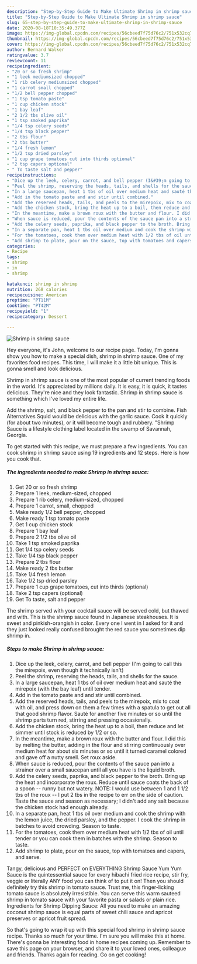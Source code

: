 ```yaml
---
description: "Step-by-Step Guide to Make Ultimate Shrimp in shrimp sauce"
title: "Step-by-Step Guide to Make Ultimate Shrimp in shrimp sauce"
slug: 65-step-by-step-guide-to-make-ultimate-shrimp-in-shrimp-sauce
date: 2020-08-18T10:35:49.377Z
image: https://img-global.cpcdn.com/recipes/56cbeed7f75d76c2/751x532cq70/shrimp-in-shrimp-sauce-recipe-main-photo.jpg
thumbnail: https://img-global.cpcdn.com/recipes/56cbeed7f75d76c2/751x532cq70/shrimp-in-shrimp-sauce-recipe-main-photo.jpg
cover: https://img-global.cpcdn.com/recipes/56cbeed7f75d76c2/751x532cq70/shrimp-in-shrimp-sauce-recipe-main-photo.jpg
author: Bernard Walker
ratingvalue: 3.7
reviewcount: 11
recipeingredient:
- "20 or so fresh shrimp"
- "1 leek mediumsized chopped"
- "1 rib celery mediumsized chopped"
- "1 carrot small chopped"
- "1/2 bell pepper chopped"
- "1 tsp tomato paste"
- "1 cup chicken stock"
- "1 bay leaf"
- "2 1/2 tbs olive oil"
- "1 tsp smoked paprika"
- "1/4 tsp celery seeds"
- "1/4 tsp black pepper"
- "2 tbs flour"
- "2 tbs butter"
- "1/4 fresh lemon"
- "1/2 tsp dried parsley"
- "1 cup grape tomatoes cut into thirds optional"
- "2 tsp capers optional"
- " To taste salt and pepper"
recipeinstructions:
- "Dice up the leek, celery, carrot, and bell pepper (I&#39;m going to call this the mirepoix, even though it technically isn&#39;t)"
- "Peel the shrimp, reserving the heads, tails, and shells for the sauce."
- "In a large saucepan, heat 1 tbs of oil over medium heat and sauté the mirepoix (with the bay leaf) until tender."
- "Add in the tomato paste and and stir until combined."
- "Add the reserved heads, tails, and peels to the mirepoix, mix to coat with oil, and press down on them a few times with a spatula to get out all that good shrimp flavor. Sauté for another five minutes or so until the shrimp parts turn red, stirring and pressing occasionally."
- "Add the chicken stock, bring the heat up to a boil, then reduce and let simmer until stock is reduced by 1/2 or so."
- "In the meantime, make a brown roux with the butter and flour. I did this by melting the butter, adding in the flour and stirring continuously over medium heat for about six minutes or so until it turned caramel colored and gave off a nutty smell. Set roux aside."
- "When sauce is reduced, pour the contents of the sauce pan into a strainer over a small saucepan until all you have is the liquid broth."
- "Add the celery seeds, paprika, and black pepper to the broth. Bring up the heat and incorporate the roux. Reduce until sauce coats the back of a spoon -- runny but not watery. NOTE: I would use between 1 and 1 1/2 tbs of the roux -- I put 2 tbs in the recipe to err on the side of caution. Taste the sauce and season as necessary; I didn&#39;t add any salt because the chicken stock had enough already."
- "In a separate pan, heat 1 tbs oil over medium and cook the shrimp with the lemon juice, the dried parsley, and the pepper. I cook the shrimp in batches to avoid crowding. Season to taste."
- "For the tomatoes, cook them over medium heat with 1/2 tbs of oil until tender or you can cook them in batches with the shrimp. Season to taste."
- "Add shrimp to plate, pour on the sauce, top with tomatoes and capers, and serve."
categories:
- Recipe
tags:
- shrimp
- in
- shrimp

katakunci: shrimp in shrimp 
nutrition: 268 calories
recipecuisine: American
preptime: "PT11M"
cooktime: "PT42M"
recipeyield: "1"
recipecategory: Dessert

---
```



![Shrimp in shrimp sauce](https://img-global.cpcdn.com/recipes/56cbeed7f75d76c2/751x532cq70/shrimp-in-shrimp-sauce-recipe-main-photo.jpg)

Hey everyone, it's John, welcome to our recipe page. Today, I'm gonna show you how to make a special dish, shrimp in shrimp sauce. One of my favorites food recipes. This time, I will make it a little bit unique. This is gonna smell and look delicious.

Shrimp in shrimp sauce is one of the most popular of current trending foods in the world. It's appreciated by millions daily. It is easy, it is quick, it tastes delicious. They're nice and they look fantastic. Shrimp in shrimp sauce is something which I've loved my entire life.

Add the shrimp, salt, and black pepper to the pan and stir to combine. Fish Alternatives Squid would be delicious with the garlic sauce. Cook it quickly (for about two minutes), or it will become tough and rubbery. &#34;Shrimp Sauce is a lifestyle clothing label located in the swamp of Savannah, Georgia.


To get started with this recipe, we must prepare a few ingredients. You can cook shrimp in shrimp sauce using 19 ingredients and 12 steps. Here is how you cook that.

<!--inarticleads1-->

##### The ingredients needed to make Shrimp in shrimp sauce:

1. Get 20 or so fresh shrimp
1. Prepare 1 leek, medium-sized, chopped
1. Prepare 1 rib celery, medium-sized, chopped
1. Prepare 1 carrot, small, chopped
1. Make ready 1/2 bell pepper, chopped
1. Make ready 1 tsp tomato paste
1. Get 1 cup chicken stock
1. Prepare 1 bay leaf
1. Prepare 2 1/2 tbs olive oil
1. Take 1 tsp smoked paprika
1. Get 1/4 tsp celery seeds
1. Take 1/4 tsp black pepper
1. Prepare 2 tbs flour
1. Make ready 2 tbs butter
1. Take 1/4 fresh lemon
1. Take 1/2 tsp dried parsley
1. Prepare 1 cup grape tomatoes, cut into thirds (optional)
1. Take 2 tsp capers (optional)
1. Get  To taste, salt and pepper


The shrimp served with your cocktail sauce will be served cold, but thawed and with. This is the shrimp sauce found in Japanese steakhouses. It is sweet and pinkish-orangish in color. Every one I went in I asked for it and they just looked really confused brought the red sauce you sometimes dip shrimp in. 

<!--inarticleads2-->

##### Steps to make Shrimp in shrimp sauce:

1. Dice up the leek, celery, carrot, and bell pepper (I&#39;m going to call this the mirepoix, even though it technically isn&#39;t)
1. Peel the shrimp, reserving the heads, tails, and shells for the sauce.
1. In a large saucepan, heat 1 tbs of oil over medium heat and sauté the mirepoix (with the bay leaf) until tender.
1. Add in the tomato paste and and stir until combined.
1. Add the reserved heads, tails, and peels to the mirepoix, mix to coat with oil, and press down on them a few times with a spatula to get out all that good shrimp flavor. Sauté for another five minutes or so until the shrimp parts turn red, stirring and pressing occasionally.
1. Add the chicken stock, bring the heat up to a boil, then reduce and let simmer until stock is reduced by 1/2 or so.
1. In the meantime, make a brown roux with the butter and flour. I did this by melting the butter, adding in the flour and stirring continuously over medium heat for about six minutes or so until it turned caramel colored and gave off a nutty smell. Set roux aside.
1. When sauce is reduced, pour the contents of the sauce pan into a strainer over a small saucepan until all you have is the liquid broth.
1. Add the celery seeds, paprika, and black pepper to the broth. Bring up the heat and incorporate the roux. Reduce until sauce coats the back of a spoon -- runny but not watery. NOTE: I would use between 1 and 1 1/2 tbs of the roux -- I put 2 tbs in the recipe to err on the side of caution. Taste the sauce and season as necessary; I didn&#39;t add any salt because the chicken stock had enough already.
1. In a separate pan, heat 1 tbs oil over medium and cook the shrimp with the lemon juice, the dried parsley, and the pepper. I cook the shrimp in batches to avoid crowding. Season to taste.
1. For the tomatoes, cook them over medium heat with 1/2 tbs of oil until tender or you can cook them in batches with the shrimp. Season to taste.
1. Add shrimp to plate, pour on the sauce, top with tomatoes and capers, and serve.


Tangy, delicious and PERFECT on EVERYTHING Shrimp Sauce Yum Yum Sauce is the quintessential sauce for every hibachi fried rice recipe, stir fry, veggie or literally ANY food you can think of to put it on! Then you should definitely try this shrimp in tomato sauce. Trust me, this finger-licking tomato sauce is absolutely irresistible. You can serve this warm sauteed shrimp in tomato sauce with your favorite pasta or salads or plain rice. Ingredients for Shrimp Dipping Sauce: All you need to make an amazing coconut shrimp sauce is equal parts of sweet chili sauce and apricot preserves or apricot fruit spread. 

So that's going to wrap it up with this special food shrimp in shrimp sauce recipe. Thanks so much for your time. I'm sure you will make this at home. There's gonna be interesting food in home recipes coming up. Remember to save this page on your browser, and share it to your loved ones, colleague and friends. Thanks again for reading. Go on get cooking!
